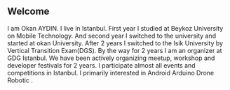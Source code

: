 ## Welcome


I am Okan AYDIN. I live in Istanbul. 
First year I studied at Beykoz University on Mobile Technology. 
And second year I switched to the university and started at okan University. 
After 2 years I switched to the Isik University by Vertical Transition Exam(DGS). 
By the way for 2 years I am an organizer at GDG Istanbul. 
We have been actively organizing meetup, workshop and developer festivals for 2 years.
I participate almost all events and competitions in Istanbul. 
I primarily interested in Android Arduino Drone Robotic .
